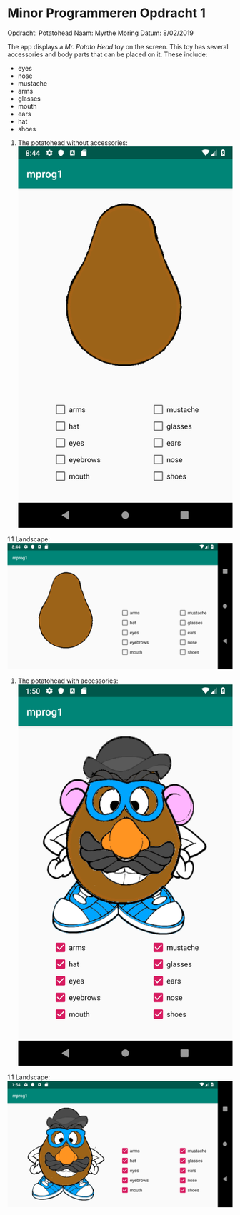 # Minor Programmeren Opdracht 1
Opdracht: Potatohead 
Naam: Myrthe Moring
Datum: 8/02/2019

The app displays a *Mr. Potato Head* toy on the screen. This toy has several accessories and body parts that can be placed on it. These include:
- eyes
- nose
- mustache
- arms 
- glasses 
- mouth
- ears
- hat
- shoes

1. The potatohead without accessories:
![alt text](https://github.com/MyrtheMoring/mprog_potatohead-/blob/master/overview0.png "Overview without accessories")

1.1 Landscape:
![alt text](https://github.com/MyrtheMoring/mprog_potatohead-/blob/master/overview0land.png "Overview without accessories landscape")

1. The potatohead with accessories:
![alt text](https://github.com/MyrtheMoring/mprog_potatohead-/blob/master/overview.png "Overview")

1.1 Landscape:
![alt text](https://github.com/MyrtheMoring/mprog_potatohead-/blob/master/overviewland.png "Overview landscape")


